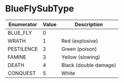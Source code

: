 # BlueFlySubType

| Enumerator | Value | Description           |
| ---------- | ----- | --------------------- |
| BLUE\_FLY  | 0     |                       |
| WRATH      | 1     | Red (explosive)       |
| PESTILENCE | 2     | Green (poison)        |
| FAMINE     | 3     | Yellow (slowing)      |
| DEATH      | 4     | Black (double damage) |
| CONQUEST   | 5     | White                 |
